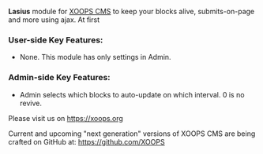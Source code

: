  **Lasius** module for [XOOPS CMS](https://xoops.org) to keep your blocks alive, submits-on-page and more using ajax. At first 

### User-side Key Features:
* None. This module has only settings in Admin. 

### Admin-side Key Features:
* Admin selects which blocks to auto-update on which interval. 0 is no revive.

Please visit us on https://xoops.org

Current and upcoming "next generation" versions of XOOPS CMS are being crafted on GitHub at: https://github.com/XOOPS
